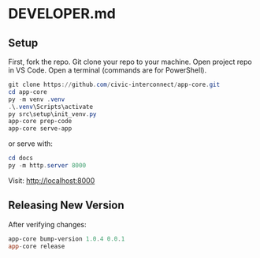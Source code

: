 # DEVELOPER.md

## Setup

First, fork the repo. Git clone your repo to your machine. Open project repo in VS Code.
Open a terminal (commands are for PowerShell).

```powershell
git clone https://github.com/civic-interconnect/app-core.git
cd app-core
py -m venv .venv
.\.venv\Scripts\activate
py src\setup\init_venv.py
app-core prep-code
app-core serve-app
```

or serve with:

```powershell
cd docs
py -m http.server 8000
```

Visit: <http://localhost:8000>

## Releasing New Version

After verifying changes:

```powershell
app-core bump-version 1.0.4 0.0.1
app-core release
```

